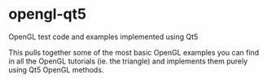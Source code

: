 # opengl-qt5
OpenGL test code and examples implemented using Qt5

This pulls together some of the most basic OpenGL examples
you can find in all the OpenGL tutorials (ie. the triangle)
and implements them purely using Qt5 OpenGL methods.

